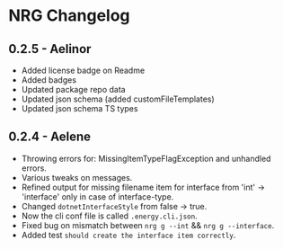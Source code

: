 # NRG Changelog

## 0.2.5 - Aelinor
* Added license badge on Readme
* Added badges
* Updated package repo data
* Updated json schema (added customFileTemplates)
* Updated json schema TS types

## 0.2.4 - Aelene
* Throwing errors for: MissingItemTypeFlagException and unhandled errors.
* Various tweaks on messages.
* Refined output for missing filename item for interface from 'int' -> 'interface' only in case of interface-type.
* Changed `dotnetInterfaceStyle` from false -> true.
* Now the cli conf file is called `.energy.cli.json`.
* Fixed bug on mismatch between `nrg g --int` && `nrg g --interface`.
* Added test `should create the interface item correctly`.